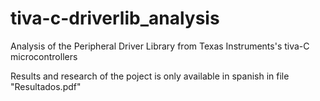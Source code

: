 # tiva-c-driverlib_analysis
Analysis of the Peripheral Driver Library from Texas Instruments's tiva-C microcontrollers

Results and research of the poject is only available in spanish in file "Resultados.pdf"
